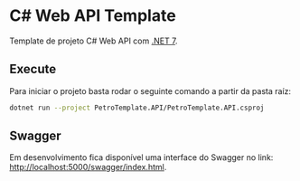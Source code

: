 # C# Web API Template
Template de projeto C# Web API com [.NET 7](https://dotnet.microsoft.com/en-us/download).

## Execute
Para iniciar o projeto basta rodar o seguinte comando a partir da pasta raíz:
```bash
dotnet run --project PetroTemplate.API/PetroTemplate.API.csproj
```

## Swagger
Em desenvolvimento fica disponível uma interface do Swagger no link:
[http://localhost:5000/swagger/index.html](http://localhost:5000/swagger/index.html).